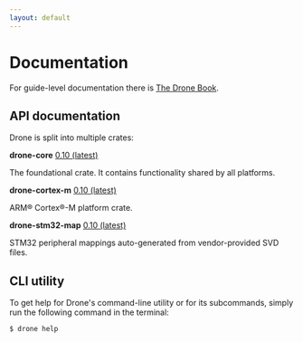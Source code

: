 ```yaml
---
layout: default
---
```


# Documentation

For guide-level documentation there is [The Drone Book](https://book.drone-os.com).

## API documentation

Drone is split into multiple crates:

**drone-core**
[0.10 (latest)](https://api.drone-os.com/drone-core/0.10/)

The foundational crate. It contains functionality shared by all platforms.

**drone-cortex-m**
[0.10 (latest)](https://api.drone-os.com/drone-cortex-m/0.10/)

ARM® Cortex®-M platform crate.

**drone-stm32-map**
[0.10 (latest)](https://api.drone-os.com/drone-stm32-map/0.10/)

STM32 peripheral mappings auto-generated from vendor-provided SVD files.

## CLI utility

To get help for Drone's command-line utility or for its subcommands, simply run
the following command in the terminal:

```shell
$ drone help
```
